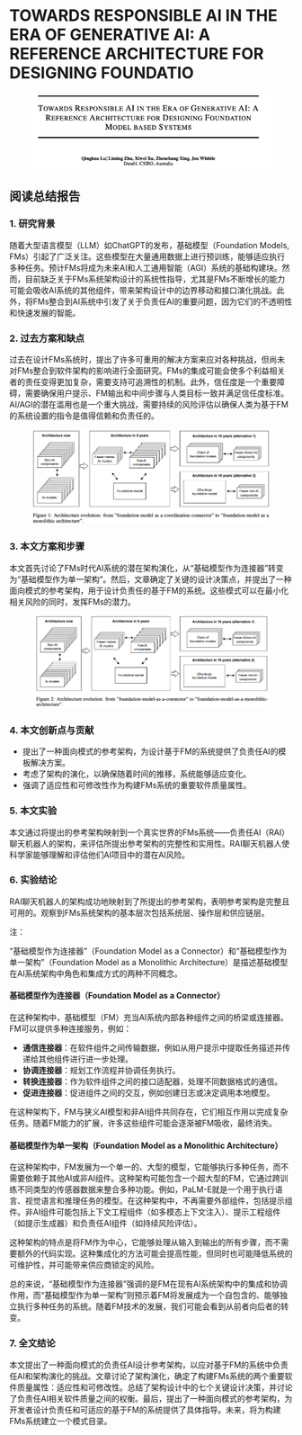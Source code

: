 # TOWARDS RESPONSIBLE AI IN THE ERA OF GENERATIVE AI: A REFERENCE ARCHITECTURE FOR DESIGNING FOUNDATIO

<figure><img src="../.gitbook/assets/image (6) (1) (1) (1) (1) (1) (1) (1) (1) (1) (1) (1) (1) (1) (1) (1) (1) (1) (1) (1) (1) (1) (1) (1) (1) (1) (1) (1) (1) (1) (1) (1) (1).png" alt=""><figcaption></figcaption></figure>

## 阅读总结报告

### 1. 研究背景

随着大型语言模型（LLM）如ChatGPT的发布，基础模型（Foundation Models, FMs）引起了广泛关注。这些模型在大量通用数据上进行预训练，能够适应执行多种任务。预计FMs将成为未来AI和人工通用智能（AGI）系统的基础构建块。然而，目前缺乏关于FMs系统架构设计的系统性指导，尤其是FMs不断增长的能力可能会吸收AI系统的其他组件，带来架构设计中的边界移动和接口演化挑战。此外，将FMs整合到AI系统中引发了关于负责任AI的重要问题，因为它们的不透明性和快速发展的智能。

### 2. 过去方案和缺点

过去在设计FMs系统时，提出了许多可重用的解决方案来应对各种挑战，但尚未对FMs整合到软件架构的影响进行全面研究。FMs的集成可能会使多个利益相关者的责任变得更加复杂，需要支持可追溯性的机制。此外，信任度是一个重要障碍，需要确保用户提示、FM输出和中间步骤与人类目标一致并满足信任度标准。AI/AGI的潜在滥用也是一个重大挑战，需要持续的风险评估以确保人类为基于FM的系统设置的指令是值得信赖和负责任的。

<figure><img src="../.gitbook/assets/image (7) (1) (1) (1) (1) (1) (1) (1) (1) (1) (1) (1) (1) (1) (1) (1) (1) (1) (1) (1) (1) (1) (1) (1) (1) (1) (1) (1) (1).png" alt=""><figcaption></figcaption></figure>

### 3. 本文方案和步骤

本文首先讨论了FMs时代AI系统的潜在架构演化，从“基础模型作为连接器”转变为“基础模型作为单一架构”。然后，文章确定了关键的设计决策点，并提出了一种面向模式的参考架构，用于设计负责任的基于FM的系统。这些模式可以在最小化相关风险的同时，发挥FMs的潜力。

<figure><img src="../.gitbook/assets/image (8) (1) (1) (1) (1) (1) (1) (1) (1) (1) (1) (1) (1) (1) (1) (1) (1) (1) (1) (1) (1) (1) (1) (1) (1).png" alt=""><figcaption></figcaption></figure>

### 4. 本文创新点与贡献

* 提出了一种面向模式的参考架构，为设计基于FM的系统提供了负责任AI的模板解决方案。
* 考虑了架构的演化，以确保随着时间的推移，系统能够适应变化。
* 强调了适应性和可修改性作为构建FMs系统的重要软件质量属性。

### 5. 本文实验

本文通过将提出的参考架构映射到一个真实世界的FMs系统——负责任AI（RAI）聊天机器人的架构，来评估所提出参考架构的完整性和实用性。RAI聊天机器人使科学家能够理解和评估他们AI项目中的潜在AI风险。

### 6. 实验结论

RAI聊天机器人的架构成功地映射到了所提出的参考架构，表明参考架构是完整且可用的。观察到FMs系统架构的基本层次包括系统层、操作层和供应链层。



注：

“基础模型作为连接器”（Foundation Model as a Connector）和“基础模型作为单一架构”（Foundation Model as a Monolithic Architecture）是描述基础模型在AI系统架构中角色和集成方式的两种不同概念。

#### 基础模型作为连接器（Foundation Model as a Connector）

在这种架构中，基础模型（FM）充当AI系统内部各种组件之间的桥梁或连接器。FM可以提供多种连接服务，例如：

* **通信连接器**：在软件组件之间传输数据，例如从用户提示中提取任务描述并传递给其他组件进行进一步处理。
* **协调连接器**：规划工作流程并协调任务执行。
* **转换连接器**：作为软件组件之间的接口适配器，处理不同数据格式的通信。
* **促进连接器**：促进组件之间的交互，例如创建日志或决定调用本地模型。

在这种架构下，FM与狭义AI模型和非AI组件共同存在，它们相互作用以完成复杂任务。随着FM能力的扩展，许多这些组件可能会逐渐被FM吸收，最终消失。

#### 基础模型作为单一架构（Foundation Model as a Monolithic Architecture）

在这种架构中，FM发展为一个单一的、大型的模型，它能够执行多种任务，而不需要依赖于其他AI或非AI组件。这种架构可能包含一个超大型的FM，它通过跨训练不同类型的传感器数据来整合多种功能。例如，PaLM-E就是一个用于执行语言、视觉语言和推理任务的模型。在这种架构中，不再需要外部组件，包括提示组件。非AI组件可能包括上下文工程组件（如多模态上下文注入）、提示工程组件（如提示生成器）和负责任AI组件（如持续风险评估）。

这种架构的特点是将FM作为中心，它能够处理从输入到输出的所有步骤，而不需要额外的代码实现。这种集成化的方法可能会提高性能，但同时也可能降低系统的可维护性，并可能带来供应商锁定的风险。

总的来说，“基础模型作为连接器”强调的是FM在现有AI系统架构中的集成和协调作用，而“基础模型作为单一架构”则预示着FM将发展成为一个自包含的、能够独立执行多种任务的系统。随着FM技术的发展，我们可能会看到从前者向后者的转变。



### 7. 全文结论

本文提出了一种面向模式的负责任AI设计参考架构，以应对基于FM的系统中负责任AI和架构演化的挑战。文章讨论了架构演化，确定了构建FMs系统的两个重要软件质量属性：适应性和可修改性。总结了架构设计中的七个关键设计决策，并讨论了负责任AI相关软件质量之间的权衡。最后，提出了一种面向模式的参考架构，为开发者设计负责任和可适应的基于FM的系统提供了具体指导。未来，将为构建FMs系统建立一个模式目录。
